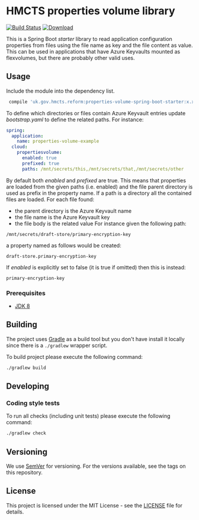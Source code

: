 # HMCTS properties volume library

[![Build Status](https://travis-ci.com/hmcts/properties-volume-spring-boot-starter.svg?branch=master)](https://travis-ci.com/hmcts/properties-volume-spring-boot-starter)
[ ![Download](https://api.bintray.com/packages/hmcts/hmcts-maven/properties-volume-spring-boot-starter/images/download.svg) ](https://bintray.com/hmcts/hmcts-maven/properties-volume-spring-boot-starter/_latestVersion)

This is a Spring Boot _starter_ library to read application configuration properties from files using the file name as key 
and the file content as value. This can be used in applications that have Azure Keyvaults mounted as flexvolumes, but there 
are probably other valid uses.


## Usage
Include the module into the dependency list.
```groovy
 compile 'uk.gov.hmcts.reform:properties-volume-spring-boot-starter:x.x.x'
```

To define which directories or files contain Azure Keyvault entries update *bootstrap.yaml* to define the related paths.
For instance:
```yaml
spring:
  application:
    name: properties-volume-example
  cloud:
    propertiesvolume:
      enabled: true
      prefixed: true
      paths: /mnt/secrets/this,/mnt/secrets/that,/mnt/secrets/other
```
By default both _enabled_ and _prefixed_ are true. This means that properties are
loaded from the given paths (i.e. enabled) and the file parent directory is used 
as prefix in the property name. 
If a path is a directory all the contained files are loaded.
For each file found:
- the parent directory is the Azure Keyvault name
- the file name is the Azure Keyvault key 
- the file body is the related value 
For instance given the following path:
```
/mnt/secrets/draft-store/primary-encryption-key
```
a property named as follows would be created:

```
draft-store.primary-encryption-key
```

If _enabled_ is explicitly set to false (it is true if omitted) then this is instead:
```
primary-encryption-key
```


### Prerequisites

- [JDK 8](https://www.oracle.com/java)


## Building

The project uses [Gradle](https://gradle.org) as a build tool but you don't have install it locally since there is a
`./gradlew` wrapper script.  

To build project please execute the following command:

```bash
./gradlew build
```

## Developing

### Coding style tests

To run all checks (including unit tests) please execute the following command:

```bash
./gradlew check
```

## Versioning

We use [SemVer](http://semver.org/) for versioning.
For the versions available, see the tags on this repository.

## License

This project is licensed under the MIT License - see the [LICENSE](LICENSE) file for details.
